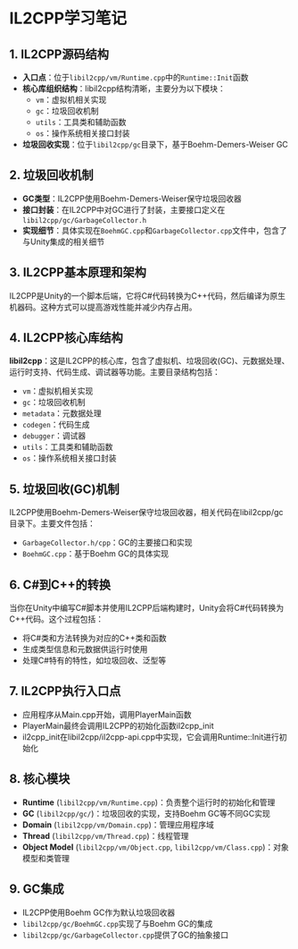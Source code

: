 # IL2CPP学习笔记

## 1. IL2CPP源码结构

- **入口点**：位于`libil2cpp/vm/Runtime.cpp`中的`Runtime::Init`函数
- **核心库组织结构**：libil2cpp结构清晰，主要分为以下模块：
  - `vm`：虚拟机相关实现
  - `gc`：垃圾回收机制
  - `utils`：工具类和辅助函数
  - `os`：操作系统相关接口封装
- **垃圾回收实现**：位于`libil2cpp/gc`目录下，基于Boehm-Demers-Weiser GC

## 2. 垃圾回收机制

- **GC类型**：IL2CPP使用Boehm-Demers-Weiser保守垃圾回收器
- **接口封装**：在IL2CPP中对GC进行了封装，主要接口定义在`libil2cpp/gc/GarbageCollector.h`
- **实现细节**：具体实现在`BoehmGC.cpp`和`GarbageCollector.cpp`文件中，包含了与Unity集成的相关细节

## 3. IL2CPP基本原理和架构

IL2CPP是Unity的一个脚本后端，它将C#代码转换为C++代码，然后编译为原生机器码。这种方式可以提高游戏性能并减少内存占用。

## 4. IL2CPP核心库结构

**libil2cpp**：这是IL2CPP的核心库，包含了虚拟机、垃圾回收(GC)、元数据处理、运行时支持、代码生成、调试器等功能。主要目录结构包括：
- `vm`：虚拟机相关实现
- `gc`：垃圾回收机制
- `metadata`：元数据处理
- `codegen`：代码生成
- `debugger`：调试器
- `utils`：工具类和辅助函数
- `os`：操作系统相关接口封装

## 5. 垃圾回收(GC)机制

IL2CPP使用Boehm-Demers-Weiser保守垃圾回收器，相关代码在libil2cpp/gc目录下。主要文件包括：
- `GarbageCollector.h/cpp`：GC的主要接口和实现
- `BoehmGC.cpp`：基于Boehm GC的具体实现

## 6. C#到C++的转换

当你在Unity中编写C#脚本并使用IL2CPP后端构建时，Unity会将C#代码转换为C++代码。这个过程包括：
- 将C#类和方法转换为对应的C++类和函数
- 生成类型信息和元数据供运行时使用
- 处理C#特有的特性，如垃圾回收、泛型等

## 7. IL2CPP执行入口点

- 应用程序从Main.cpp开始，调用PlayerMain函数
- PlayerMain最终会调用IL2CPP的初始化函数il2cpp_init
- il2cpp_init在libil2cpp/il2cpp-api.cpp中实现，它会调用Runtime::Init进行初始化

## 8. 核心模块

- **Runtime** (`libil2cpp/vm/Runtime.cpp`)：负责整个运行时的初始化和管理
- **GC** (`libil2cpp/gc/`)：垃圾回收的实现，支持Boehm GC等不同GC实现
- **Domain** (`libil2cpp/vm/Domain.cpp`)：管理应用程序域
- **Thread** (`libil2cpp/vm/Thread.cpp`)：线程管理
- **Object Model** (`libil2cpp/vm/Object.cpp`, `libil2cpp/vm/Class.cpp`)：对象模型和类管理

## 9. GC集成

- IL2CPP使用Boehm GC作为默认垃圾回收器
- `libil2cpp/gc/BoehmGC.cpp`实现了与Boehm GC的集成
- `libil2cpp/gc/GarbageCollector.cpp`提供了GC的抽象接口
